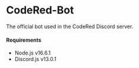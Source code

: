 # CodeRed-Bot
The official bot used in the CodeRed Discord server.

#### Requirements
- Node.js v16.6.1
- Discord.js v13.0.1